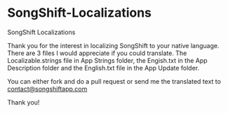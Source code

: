 # SongShift-Localizations
SongShift Localizations

Thank you for the interest in localizing SongShift to your native language. There are 3 files I would appreciate if you could translate. The Localizable.strings file in App Strings folder, the Engish.txt in the App Description folder and the English.txt file in the App Update folder.

You can either fork and do a pull request or send me the translated text to contact@songshiftapp.com

Thank you!
